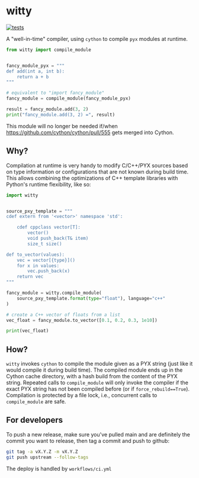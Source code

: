# witty

[![tests](https://github.com/funkelab/witty/actions/workflows/tests.yaml/badge.svg)](https://github.com/funkelab/witty/actions/workflows/tests.yaml)

A "well-in-time" compiler, using `cython` to compile `pyx` modules at runtime.

```python
from witty import compile_module


fancy_module_pyx = """
def add(int a, int b):
    return a + b
"""

# equivalent to "import fancy_module"
fancy_module = compile_module(fancy_module_pyx)

result = fancy_module.add(3, 2)
print("fancy_module.add(3, 2) =", result)
```

This module will no longer be needed if/when https://github.com/cython/cython/pull/555 gets merged into Cython.

## Why?

Compilation at runtime is very handy to modify C/C++/PYX sources based on type information or configurations that are not known during build time. This allows combining the optimizations of C++ template libraries with Python's runtime flexibility, like so:

```python
import witty


source_pxy_template = """
cdef extern from '<vector>' namespace 'std':

    cdef cppclass vector[T]:
        vector()
        void push_back(T& item)
        size_t size()

def to_vector(values):
    vec = vector[{type}]()
    for x in values:
        vec.push_back(x)
    return vec
"""

fancy_module = witty.compile_module(
    source_pxy_template.format(type="float"), language="c++"
)

# create a C++ vector of floats from a list
vec_float = fancy_module.to_vector([0.1, 0.2, 0.3, 1e10])

print(vec_float)
```

## How?

`witty` invokes `cython` to compile the module given as a PYX string (just like it would compile it during build time). The compiled module ends up in the Cython cache directory, with a hash build from the content of the PYX string. Repeated calls to `compile_module` will only invoke the compiler if the exact PYX string has not been compiled before (or if `force_rebuild==True`). Compilation is protected by a file lock, i.e., concurrent calls to `compile_module` are safe.


## For developers

To push a new release, make sure you've pulled main and are definitely the commit you want to release,
then tag a commit and push to github:

```sh
git tag -a vX.Y.Z -m vX.Y.Z
git push upstream --follow-tags
```

The deploy is handled by `workflows/ci.yml`
